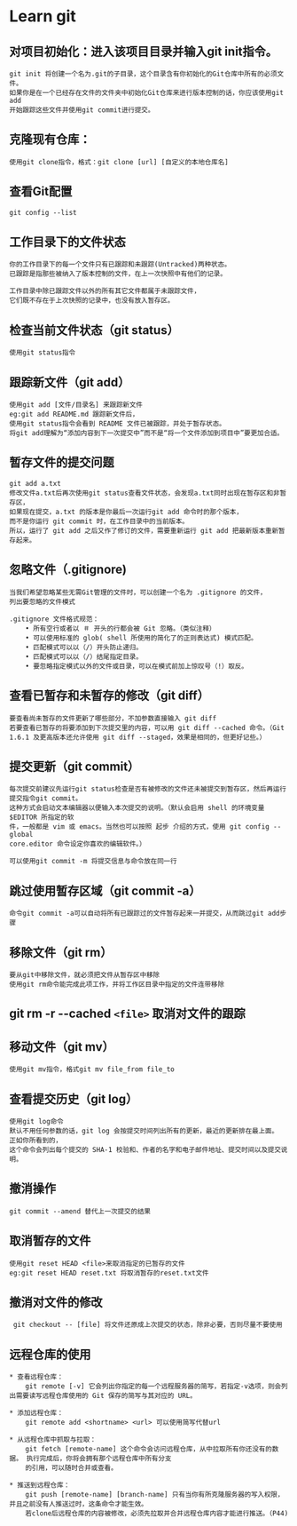 # Learn git

## 对项目初始化：进入该项目目录并输入git init指令。

	git init 将创建一个名为.git的子目录，这个目录含有你初始化的Git仓库中所有的必须文件。
	如果你是在一个已经存在文件的文件夹中初始化Git仓库来进行版本控制的话，你应该使用git add
	开始跟踪这些文件并使用git commit进行提交。

## 克隆现有仓库：
	使用git clone指令，格式：git clone [url] [自定义的本地仓库名]

## 查看Git配置
	git config --list

## 工作目录下的文件状态
	你的工作目录下的每一个文件只有已跟踪和未跟踪(Untracked)两种状态。
	已跟踪是指那些被纳入了版本控制的文件，在上一次快照中有他们的记录。
		
	工作目录中除已跟踪文件以外的所有其它文件都属于未跟踪文件，
	它们既不存在于上次快照的记录中，也没有放入暂存区。

## 检查当前文件状态（git status）
	使用git status指令

## 跟踪新文件（git add）
	使用git add [文件/目录名] 来跟踪新文件
	eg:git add README.md 跟踪新文件后，
	使用git status指令会看到 README 文件已被跟踪，并处于暂存状态。
	将git add理解为“添加内容到下一次提交中”而不是“将一个文件添加到项目中”要更加合适。

## 暂存文件的提交问题
	git add a.txt
	修改文件a.txt后再次使用git status查看文件状态，会发现a.txt同时出现在暂存区和非暂存区，
	如果现在提交，a.txt 的版本是你最后一次运行git add 命令时的那个版本，
	而不是你运行 git commit 时，在工作目录中的当前版本。
	所以，运行了 git add 之后又作了修订的文件，需要重新运行 git add 把最新版本重新暂存起来。

## 忽略文件（.gitignore)
	当我们希望忽略某些无需Git管理的文件时，可以创建一个名为 .gitignore 的文件，
	列出要忽略的文件模式
	
	.gitignore 文件格式规范：
		• 所有空行或者以 ＃ 开头的行都会被 Git 忽略。（类似注释）
		• 可以使用标准的 glob( shell 所使用的简化了的正则表达式) 模式匹配。
		• 匹配模式可以以（/）开头防止递归。
		• 匹配模式可以以（/）结尾指定目录。
		• 要忽略指定模式以外的文件或目录，可以在模式前加上惊叹号（!）取反。

## 查看已暂存和未暂存的修改（git diff）
	要查看尚未暂存的文件更新了哪些部分，不加参数直接输入 git diff
	若要查看已暂存的将要添加到下次提交里的内容，可以用 git diff --cached 命令。（Git 1.6.1 及更高版本还允许使用 git diff --staged，效果是相同的，但更好记些。）

## 提交更新（git commit）
	每次提交前建议先运行git status检查是否有被修改的文件还未被提交到暂存区，然后再运行提交指令git commit。
	这种方式会启动文本编辑器以便输入本次提交的说明。（默认会启用 shell 的环境变量 $EDITOR 所指定的软
	件，一般都是 vim 或 emacs。当然也可以按照 起步 介绍的方式，使用 git config --global
	core.editor 命令设定你喜欢的编辑软件。）
	
	可以使用git commit -m 将提交信息与命令放在同一行

## 跳过使用暂存区域（git commit -a）
	命令git commit -a可以自动将所有已跟踪过的文件暂存起来一并提交，从而跳过git add步骤

## 移除文件（git rm）
	要从git中移除文件，就必须把文件从暂存区中移除
	使用git rm命令能完成此项工作，并将工作区目录中指定的文件连带移除

## git rm -r --cached `<file>` 取消对文件的跟踪

## 移动文件（git mv）
	使用git mv指令，格式git mv file_from file_to

## 查看提交历史（git log）
	使用git log命令
	默认不用任何参数的话，git log 会按提交时间列出所有的更新，最近的更新排在最上面。 正如你所看到的，
	这个命令会列出每个提交的 SHA-1 校验和、作者的名字和电子邮件地址、提交时间以及提交说明。

## 撤消操作
	git commit --amend 替代上一次提交的结果

## 取消暂存的文件
	使用git reset HEAD <file>来取消指定的已暂存的文件
	eg:git reset HEAD reset.txt 将取消暂存的reset.txt文件

## 撤消对文件的修改
	 git checkout -- [file] 将文件还原成上次提交的状态，除非必要，否则尽量不要使用

## 远程仓库的使用
	* 查看远程仓库：
		git remote [-v] 它会列出你指定的每一个远程服务器的简写，若指定-v选项，则会列出需要读写远程仓库使用的 Git 保存的简写与其对应的 URL。
		
	* 添加远程仓库：
		git remote add <shortname> <url> 可以使用简写代替url
	
	* 从远程仓库中抓取与拉取：
		git fetch [remote-name] 这个命令会访问远程仓库，从中拉取所有你还没有的数据。 执行完成后，你将会拥有那个远程仓库中所有分支
		的引用，可以随时合并或查看。
		
	* 推送到远程仓库：
		git push [remote-name] [branch-name] 只有当你有所克隆服务器的写入权限，并且之前没有人推送过时，这条命令才能生效。
		若clone后远程仓库的内容被修改，必须先拉取并合并远程仓库内容才能进行推送。（P44)
